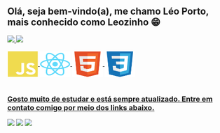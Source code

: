 ## Olá, seja bem-vindo(a), me chamo Léo Porto, mais conhecido como Leozinho 😁

 <div>
   <a href="https://github.com/LeozinhoPortoM">
   <img height="180em" src="https://github-readme-stats-sigma-five.vercel.app/api?username=LeozinhoPortoM&show_icons=true&theme=tokyonight&include_all_commits=true"/>
   <img height="180em" src="https://github-readme-stats-sigma-five.vercel.app/api/top-langs/?username=LeozinhoPortoM&layout=compact&langs_count=6&theme=tokyonight"/>

</div>
<div style="display: inline_block"><br>
  <img align="center" alt="Js" height="60" width="70" src="https://raw.githubusercontent.com/devicons/devicon/master/icons/javascript/javascript-plain.svg">
  <img align="center" alt="React" height="60" width="70" src="https://raw.githubusercontent.com/devicons/devicon/master/icons/react/react-original.svg">
  <img align="center" alt="HTML" height="60" width="70" src="https://raw.githubusercontent.com/devicons/devicon/master/icons/html5/html5-original.svg">
  <img align="center" alt="CSS" height="60" width="70" src="https://raw.githubusercontent.com/devicons/devicon/master/icons/css3/css3-original.svg">
</div>
 
 <br>
 
  ### Gosto muito de estudar e está sempre atualizado. Entre em contato comigo por meio dos links abaixo.
 
<div>  
  <a href = "mailto:leo.porto.lpm@hotmail.com"><img src="https://img.shields.io/badge/Messenger-00B2FF?style=for-the-badge&logo=messenger&logoColor=white" target="_blank"></a>
  <a href="https://www.linkedin.com/in/leoportomaranhao-fullstack/" target="_blank"><img src="https://img.shields.io/badge/-LinkedIn-%230077B5?style=for-the-badge&logo=linkedin&logoColor=white" target="_blank"></a>
  <a href="https://discord.gg/fnUtEG6ZaS" target="_blank"><img src="https://img.shields.io/badge/Discord-7289DA?style=for-the-badge&logo=discord&logoColor=white" target="_blank"></a>

</div>
